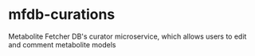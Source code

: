 # mfdb-curations
Metabolite Fetcher DB's curator microservice, which allows users to edit and comment metabolite models
